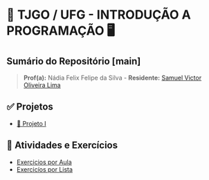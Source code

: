 # 🏦 TJGO / UFG - INTRODUÇÃO A PROGRAMAÇÃO 🖥️
## Sumário do Repositório [main]

> <strong>Prof(a):</strong> Nádia Felix Felipe da Silva - <strong>Residente:</strong> [Samuel Victor Oliveira Lima](https://samuelvictorol.github.io/portfolio/)

## ✅ Projetos

- [🌱 Projeto I](https://github.com/Residencia-em-Tecnologia-TJGO/Introducao-Programacao/tree/projeto-01)

## 📆 Atividades e Exercícios
- [Exercicios por Aula](https://github.com/Residencia-em-Tecnologia-TJGO/Introducao-Programacao/tree/exercicios-aula)
- [Exercicíos por Lista](https://github.com/Residencia-em-Tecnologia-TJGO/Introducao-Programacao)
